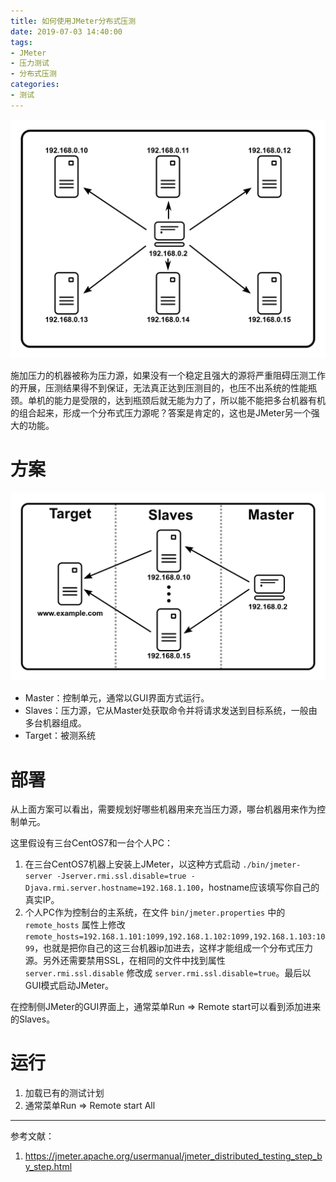 ```yaml
---
title: 如何使用JMeter分布式压测
date: 2019-07-03 14:40:00
tags:
- JMeter
- 压力测试
- 分布式压测
categories:
- 测试
---
```


![](/images/distributed-jmeter.png)

施加压力的机器被称为压力源，如果没有一个稳定且强大的源将严重阻碍压测工作的开展，压测结果得不到保证，无法真正达到压测目的，也压不出系统的性能瓶颈。单机的能力是受限的，达到瓶颈后就无能为力了，所以能不能把多台机器有机的组合起来，形成一个分布式压力源呢？答案是肯定的，这也是JMeter另一个强大的功能。

<!-- more -->
# 方案

![](/images/distributed-names.png)

* Master：控制单元，通常以GUI界面方式运行。
* Slaves：压力源，它从Master处获取命令并将请求发送到目标系统，一般由多台机器组成。
* Target：被测系统

# 部署

从上面方案可以看出，需要规划好哪些机器用来充当压力源，哪台机器用来作为控制单元。

这里假设有三台CentOS7和一台个人PC：

1. 在三台CentOS7机器上安装上JMeter，以这种方式启动 `./bin/jmeter-server -Jserver.rmi.ssl.disable=true -Djava.rmi.server.hostname=192.168.1.100`，hostname应该填写你自己的真实IP。
1. 个人PC作为控制台的主系统，在文件 `bin/jmeter.properties` 中的 `remote_hosts` 属性上修改 `remote_hosts=192.168.1.101:1099,192.168.1.102:1099,192.168.1.103:1099`，也就是把你自己的这三台机器ip加进去，这样才能组成一个分布式压力源。另外还需要禁用SSL，在相同的文件中找到属性 `server.rmi.ssl.disable` 修改成 `server.rmi.ssl.disable=true`。最后以GUI模式启动JMeter。

在控制侧JMeter的GUI界面上，通常菜单Run => Remote start可以看到添加进来的Slaves。

# 运行

1. 加载已有的测试计划
1. 通常菜单Run => Remote start All

---
参考文献：
1. https://jmeter.apache.org/usermanual/jmeter_distributed_testing_step_by_step.html